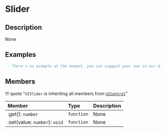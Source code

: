 # Slider

## Description
None

## Examples

```lua
-- There's no example at the moment, you can suggest your own in our discord
```

## Members

!!! quote "`UISlider` is inheriting all members from [`UIControl`](/types/ui/control)"

|Member|Type|Description|
|:-|:-|:-|
|:get(): `number`|`function`|None|
|:set(value: `number`): `void`|`function`|None|
